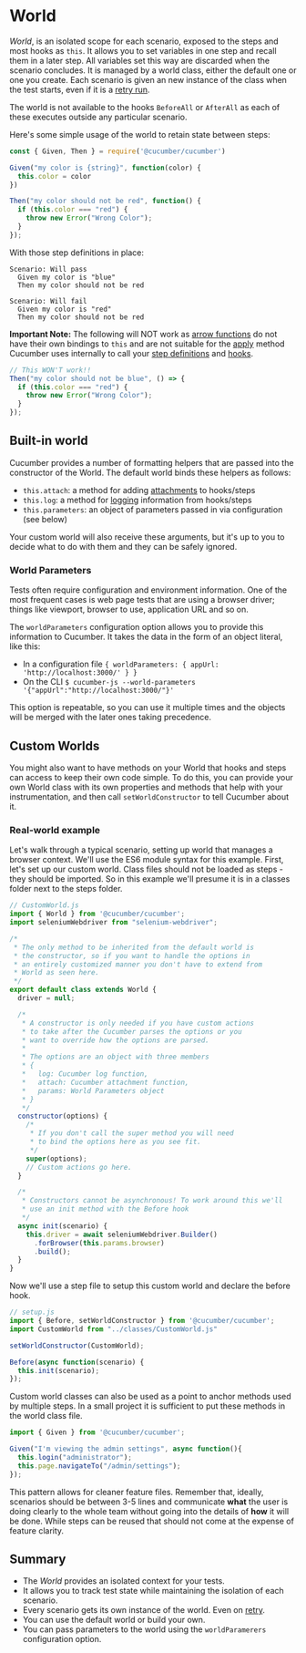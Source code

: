 # World

*World*, is an isolated scope for each scenario, exposed to the steps and most hooks as `this`. It allows you to set variables in one step and recall them in a later step. All variables set this way are discarded when the scenario concludes. It is managed by a world class, either the default one or one you create. Each scenario is given an new instance of the class when the test starts, even if it is a [retry run](../retry.md).

The world is not available to the hooks `BeforeAll` or `AfterAll` as each of these executes outside any particular scenario.

Here's some simple usage of the world to retain state between steps:

```javascript
const { Given, Then } = require('@cucumber/cucumber')

Given("my color is {string}", function(color) {
  this.color = color
})

Then("my color should not be red", function() {
  if (this.color === "red") {
    throw new Error("Wrong Color");
  }
});
```

With those step definitions in place:

```gherkin
Scenario: Will pass
  Given my color is "blue"
  Then my color should not be red

Scenario: Will fail
  Given my color is "red"
  Then my color should not be red  
```
**Important Note:** The following will NOT work as [arrow functions](https://developer.mozilla.org/en-US/docs/Web/JavaScript/Reference/Functions/Arrow_functions) do not have their own bindings to `this` and are not suitable for the [apply](https://developer.mozilla.org/en-US/docs/Web/JavaScript/Reference/Global_Objects/Function/apply) method Cucumber uses internally to call your [step definitions](./step_definitions.md) and
[hooks](./hooks.md).

```javascript
// This WON'T work!!
Then("my color should not be blue", () => {
  if (this.color === "red") {
    throw new Error("Wrong Color");
  }
});
```

## Built-in world

Cucumber provides a number of formatting helpers that are passed into the constructor of the World. The default world binds these helpers as follows:

* `this.attach`: a method for adding [attachments](./attachments.md) to hooks/steps
* `this.log`: a method for [logging](./attachments.md#logging) information from hooks/steps
* `this.parameters`: an object of parameters passed in via configuration (see below)

Your custom world will also receive these arguments, but it's up to you to decide what to do with them and they can be safely ignored.

### World Parameters

Tests often require configuration and environment information. One of the most frequent cases is web page tests that are using a browser driver; things like viewport, browser to use, application URL and so on.

The `worldParameters` configuration option allows you to provide this information to Cucumber. It takes the data in the form of an object literal, like this:

- In a configuration file `{ worldParameters: { appUrl: 'http://localhost:3000/' } }`
- On the CLI `$ cucumber-js --world-parameters '{"appUrl":"http://localhost:3000/"}'`

This option is repeatable, so you can use it multiple times and the objects will be merged with the later ones taking precedence.

## Custom Worlds

You might also want to have methods on your World that hooks and steps can access to keep their own code simple. To do this, you can provide your own World class with its own properties and methods that help with your instrumentation, and then call `setWorldConstructor` to tell Cucumber about it.

### Real-world example

Let's walk through a typical scenario, setting up world that manages a browser context. We'll use the ES6 module syntax for this example.  First, let's set up our custom world. Class files should not be loaded as steps - they should be imported. So in this example we'll presume it is in a classes folder next to the steps folder.

```javascript
// CustomWorld.js
import { World } from '@cucumber/cucumber';
import seleniumWebdriver from "selenium-webdriver";

/*
 * The only method to be inherited from the default world is
 * the constructor, so if you want to handle the options in
 * an entirely customized manner you don't have to extend from
 * World as seen here.
 */
export default class extends World {
  driver = null;

  /*
   * A constructor is only needed if you have custom actions
   * to take after the Cucumber parses the options or you
   * want to override how the options are parsed.
   * 
   * The options are an object with three members
   * {
   *   log: Cucumber log function,
   *   attach: Cucumber attachment function,
   *   params: World Parameters object
   * }
   */
  constructor(options) {
    /*
     * If you don't call the super method you will need
     * to bind the options here as you see fit.
     */
    super(options);
    // Custom actions go here.
  }

  /*
   * Constructors cannot be asynchronous! To work around this we'll
   * use an init method with the Before hook
   */
  async init(scenario) {
    this.driver = await seleniumWebdriver.Builder()
      .forBrowser(this.params.browser)
      .build();
  }
}
```

Now we'll use a step file to setup this custom world and declare the before hook.

```javascript
// setup.js
import { Before, setWorldConstructor } from '@cucumber/cucumber';
import CustomWorld from "../classes/CustomWorld.js"

setWorldConstructor(CustomWorld);

Before(async function(scenario) {
  this.init(scenario);
});
```

Custom world classes can also be used as a point to anchor methods used by multiple steps. In a small project it is sufficient to put these methods in the world class file.  

```javascript
import { Given } from '@cucumber/cucumber';

Given("I'm viewing the admin settings", async function(){
  this.login("administrator");
  this.page.navigateTo("/admin/settings");
});
```

This pattern allows for cleaner feature files. Remember that, ideally, scenarios should be between 3-5 lines and communicate **what** the user is doing clearly to the whole team without going into the details of **how** it will be done. While steps can be reused that should not come at the expense of feature clarity.

## Summary
- The *World* provides an isolated context for your tests.
- It allows you to track test state while maintaining the isolation of each scenario.
- Every scenario gets its own instance of the world. Even on [retry](../retry.md).
- You can use the default world or build your own.
- You can pass parameters to the world using the `worldParamerers` configuration option.
